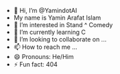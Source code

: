 - 👋 Hi, I’m @YamindotAI
- My name is Yamin Arafat Islam
- 👀 I’m interested in Stand ^ Comedy
- 🌱 I’m currently learning C
- 💞️ I’m looking to collaborate on ...
- 📫 How to reach me ...
- 😄 Pronouns: He/Him
- ⚡ Fun fact: 404

<!---
YamindotAI/YamindotAI is a ✨ special ✨ repository because its `README.md` (this file) appears on your GitHub profile.
You can click the Preview link to take a look at your changes.
--->
